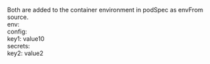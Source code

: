  Both are added to the container environment in podSpec as envFrom source.  
env:  
  config:  
    key1: value10  
  secrets:  
    key2: value2
```